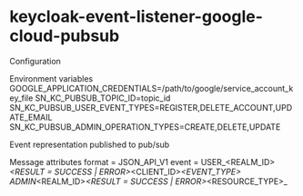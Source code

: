 # keycloak-event-listener-google-cloud-pubsub

Configuration

Environment variables
GOOGLE_APPLICATION_CREDENTIALS=/path/to/google/service_account_key_file
SN_KC_PUBSUB_TOPIC_ID=topic_id
SN_KC_PUBSUB_USER_EVENT_TYPES=REGISTER,DELETE_ACCOUNT,UPDATE_EMAIL
SN_KC_PUBSUB_ADMIN_OPERATION_TYPES=CREATE,DELETE,UPDATE


Event representation published to pub/sub 

Message attributes
format = JSON_API_V1
event =
    USER_<REALM_ID>_<RESULT = SUCCESS | ERROR>_<CLIENT_ID>_<EVENT_TYPE>
    ADMIN_<REALM_ID>_<RESULT = SUCCESS | ERROR>_<RESOURCE_TYPE>_<OPERATION>
